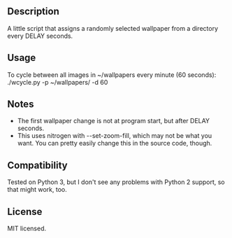 Description
-----------
A little script that assigns a randomly selected wallpaper from a directory every DELAY seconds.

Usage
-----
To cycle between all images in ~/wallpapers every minute (60 seconds):
	./wcycle.py -p ~/wallpapers/ -d 60

Notes
-----
* The first wallpaper change is not at program start, but after DELAY seconds.
* This uses nitrogen with --set-zoom-fill, which may not be what you want. You can pretty easily change this in the source code, though.

Compatibility
-------------
Tested on Python 3, but I don't see any problems with Python 2 support, so that might work, too.

License
-------
MIT licensed.
